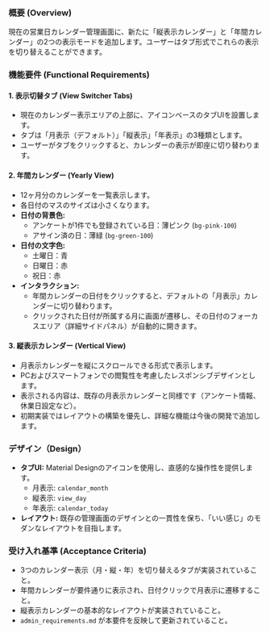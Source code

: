 ### 概要 (Overview)

現在の営業日カレンダー管理画面に、新たに「縦表示カレンダー」と「年間カレンダー」の2つの表示モードを追加します。ユーザーはタブ形式でこれらの表示を切り替えることができます。

### 機能要件 (Functional Requirements)

#### 1. 表示切替タブ (View Switcher Tabs)

*   現在のカレンダー表示エリアの上部に、アイコンベースのタブUIを設置します。
*   タブは「月表示（デフォルト）」「縦表示」「年表示」の3種類とします。
*   ユーザーがタブをクリックすると、カレンダーの表示が即座に切り替わります。

#### 2. 年間カレンダー (Yearly View)

*   12ヶ月分のカレンダーを一覧表示します。
*   各日付のマスのサイズは小さくなります。
*   **日付の背景色:**
    *   アンケートが1件でも登録されている日：薄ピンク (`bg-pink-100`)
    *   アサイン済の日：薄緑 (`bg-green-100`)
*   **日付の文字色:**
    *   土曜日：青
    *   日曜日：赤
    *   祝日：赤
*   **インタラクション:**
    *   年間カレンダーの日付をクリックすると、デフォルトの「月表示」カレンダーに切り替わります。
    *   クリックされた日付が所属する月に画面が遷移し、その日付のフォーカスエリア（詳細サイドパネル）が自動的に開きます。

#### 3. 縦表示カレンダー (Vertical View)

*   月表示カレンダーを縦にスクロールできる形式で表示します。
*   PCおよびスマートフォンでの閲覧性を考慮したレスポンシブデザインとします。
*   表示される内容は、既存の月表示カレンダーと同様です（アンケート情報、休業日設定など）。
*   初期実装ではレイアウトの構築を優先し、詳細な機能は今後の開発で追加します。

### デザイン（Design）

*   **タブUI:** Material Designのアイコンを使用し、直感的な操作性を提供します。
    *   月表示: `calendar_month`
    *   縦表示: `view_day`
    *   年表示: `calendar_today`
*   **レイアウト:** 既存の管理画面のデザインとの一貫性を保ち、「いい感じ」のモダンなレイアウトを目指します。

### 受け入れ基準 (Acceptance Criteria)

*   3つのカレンダー表示（月・縦・年）を切り替えるタブが実装されていること。
*   年間カレンダーが要件通りに表示され、日付クリックで月表示に遷移すること。
*   縦表示カレンダーの基本的なレイアウトが実装されていること。
*   `admin_requirements.md` が本要件を反映して更新されていること。